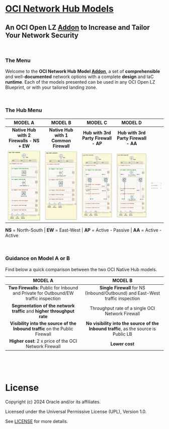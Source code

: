
# **[OCI Network Hub Models](#)**
## **An OCI Open LZ [Addon](#) to Increase and Tailor Your Network Security**

&nbsp; 

### The Menu
Welcome to the **OCI Network Hub Model [Addon](#)**, a set of **comprehensible** and well-**documented** network options with a complete **design** and IaC **runtime**. Each of the models presented can be used in any OCI Open LZ Blueprint, or with your tailored landing zone.

&nbsp; 

### The Hub Menu

| **MODEL A** | **MODEL B**| **MODEL C**  | **MODEL D**  | |
|:-:|:-:|:-:|:-:|:-:|
| **Native Hub with 2 Firewalls - NS + EW**| **Native Hub with 1 Common Firewall** | **Hub with 3rd Party Firewall - AP** | **Hub with 3rd Party Firewall - AA** | 
| [<img src="model_a/images/hub_model_A_design.jpg" width="250" height="value">](/addons/oci-hub-models/model_a/hub-model-A-packet_flow.md) | <img src="model_b/images/hub_model_B_design.jpg" width="250" height="value"> | <img src="model_c/images/hub_model_C_design.jpg" width="250" height="value"> | <img src="model_d/images/hub_model_D_design.jpg" width="250" height="value"> | <img src="images/oci_hub_models_legend.jpg" width="150" height="value"> 




**NS** = North-South   | **EW** = East-West |  **AP** = Active - Passive | **AA** = Active - Active

&nbsp; 

### Guidance on Model A or B

Find below a quick comparison between the two OCI Native Hub models.

| **MODEL A** | **MODEL B**|
|:-:|:-:|
| **Two Firewalls**: Public for Inbound and Private for Outbound/EW traffic inspection | **Single Firewall** for NS (Inbound/Outbound) and East-West traffic inspection
| **Segmentation of the network traffic** and **higher throughput rate** | Throughput rate of a single OCI Network Firewall
| **Visibility into the source of the Inbound traffic** on the Public Firewall | **No visibility into the source of the Inbound traffic**, as the source is Public LB
| **Higher cost**: 2 x price of the OCI Network Firewall | **Lower cost**

&nbsp; 

&nbsp; 

# License

Copyright (c) 2024 Oracle and/or its affiliates.

Licensed under the Universal Permissive License (UPL), Version 1.0.

See [LICENSE](LICENSE) for more details.

